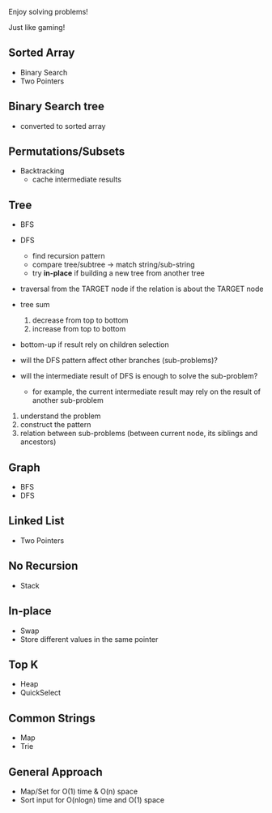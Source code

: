 Enjoy solving problems!

Just like gaming!

## Sorted Array

- Binary Search
- Two Pointers

## Binary Search tree

- converted to sorted array

## Permutations/Subsets

- Backtracking
  - cache intermediate results

## Tree

- BFS
- DFS

  - find recursion pattern
  - compare tree/subtree -> match string/sub-string
  - try **in-place** if building a new tree from another tree

- traversal from the TARGET node if the relation is about the TARGET node

- tree sum

  1. decrease from top to bottom
  2. increase from top to bottom

- bottom-up if result rely on children selection

- will the DFS pattern affect other branches (sub-problems)?
- will the intermediate result of DFS is enough to solve the sub-problem?
  - for example, the current intermediate result may rely on the result of another sub-problem

1. understand the problem
2. construct the pattern
3. relation between sub-problems (between current node, its siblings and ancestors)

## Graph

- BFS
- DFS

## Linked List

- Two Pointers

## No Recursion

- Stack

## In-place

- Swap
- Store different values in the same pointer

## Top K

- Heap
- QuickSelect

## Common Strings

- Map
- Trie

## General Approach

- Map/Set for O(1) time & O(n) space
- Sort input for O(nlogn) time and O(1) space
